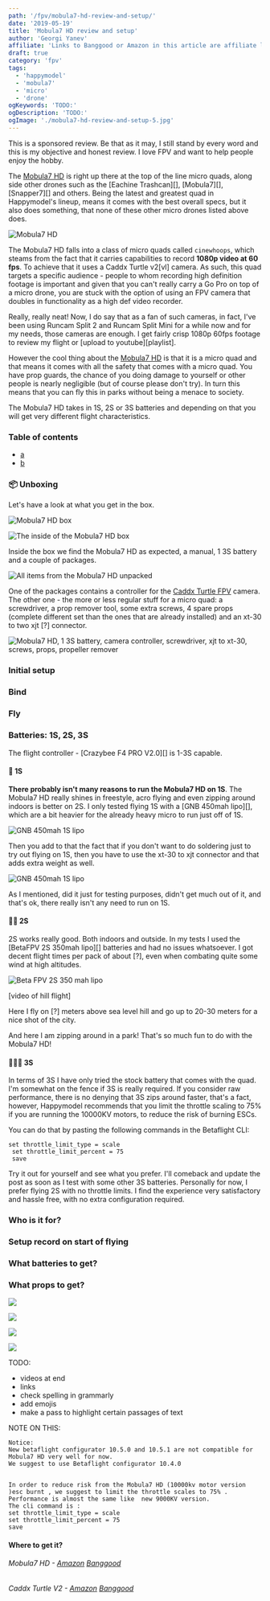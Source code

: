 ```yaml
---
path: '/fpv/mobula7-hd-review-and-setup/'
date: '2019-05-19'
title: 'Mobula7 HD review and setup'
author: 'Georgi Yanev'
affiliate: 'Links to Banggood or Amazon in this article are affiliate links and would support the blog if used to make a purchase.'
draft: true
category: 'fpv'
tags:
  - 'happymodel'
  - 'mobula7'
  - 'micro'
  - 'drone'
ogKeywords: 'TODO:'
ogDescription: 'TODO:'
ogImage: './mobula7-hd-review-and-setup-5.jpg'
---
```


<div class="article-update-notification">
This is a sponsored review. Be that as it may, I still stand by every word and this is my objective and honest review. I love FPV and want to help people enjoy the hobby.
</div>

The [Mobula7 HD][1] is right up there at the top of the line micro quads, along side other drones such as the [Eachine Trashcan][], [Mobula7][], [Snapper7][] and others. Being the latest and greatest quad in Happymodel's lineup, means it comes with the best overall specs, but it also does something, that none of these other micro drones listed above does.

![Mobula7 HD](mobula7-hd-review-and-setup-5.jpg)

The Mobula7 HD falls into a class of micro quads called `cinewhoops`, which steams from the fact that it carries capabilities to record **1080p video at 60 fps**. To achieve that it uses a Caddx Turtle v2[vl] camera. As such, this quad targets a specific audience - people to whom recording high definition footage is important and given that you can't really carry a Go Pro on top of a micro drone, you are stuck with the option of using an FPV camera that doubles in functionality as a high def video recorder.

Really, really neat! Now, I do say that as a fan of such cameras, in fact, I've been using Runcam Split 2 and Runcam Split Mini for a while now and for my needs, those cameras are enough. I get fairly crisp 1080p 60fps footage to review my flight or [upload to youtube][playlist].

However the cool thing about the [Mobula7 HD][1] is that it is a micro quad and that means it comes with all the safety that comes with a micro quad. You have prop guards, the chance of you doing damage to yourself or other people is nearly negligible (but of course please don't try). In turn this means that you can fly this in parks without being a menace to society.

The Mobula7 HD takes in 1S, 2S or 3S batteries and depending on that you will get very different flight characteristics.

### Table of contents

- [a](#a)
- [b](#b)

### 📦 Unboxing

Let's have a look at what you get in the box.

![Mobula7 HD box](mobula7-hd-review-and-setup-1.jpg)

![The inside of the Mobula7 HD box](mobula7-hd-review-and-setup-2.jpg)

Inside the box we find the Mobula7 HD as expected, a manual, 1 3S battery and a couple of packages.

![All items from the Mobula7 HD unpacked](mobula7-hd-review-and-setup-3.jpg)

One of the packages contains a controller for the [Caddx Turtle FPV][3] camera. The other one - the more or less regular stuff for a micro quad: a screwdriver, a prop remover tool, some extra screws, 4 spare props (complete different set than the ones that are already installed) and an xt-30 to two xjt [?] connector.

![Mobula7 HD, 1 3S battery, camera controller, screwdriver, xjt to xt-30, screws, props, propeller remover](mobula7-hd-review-and-setup-4.jpg)

### Initial setup

### Bind

### Fly

### Batteries: 1S, 2S, 3S

The flight controller - [Crazybee F4 PRO V2.0][] is 1-3S capable.

#### 🔋 1S

**There probably isn't many reasons to run the Mobula7 HD on 1S**. The Mobula7 HD really shines in freestyle, acro flying and even zipping around indoors is better on 2S. I only tested flying 1S with a [GNB 450mah lipo][], which are a bit heavier for the already heavy micro to run just off of 1S.

![GNB 450mah 1S lipo](mobula7-hd-review-and-setup-10.jpg)

Then you add to that the fact that if you don't want to do soldering just to try out flying on 1S, then you have to use the xt-30 to xjt connector and that adds extra weight as well.

![GNB 450mah 1S lipo](mobula7-hd-review-and-setup-11.jpg)

As I mentioned, did it just for testing purposes, didn't get much out of it, and that's ok, there really isn't any need to run on 1S.

#### 🔋🔋 2S

2S works really good. Both indoors and outside. In my tests I used the [BetaFPV 2S 350mah lipo][] batteries and had no issues whatsoever. I got decent flight times per pack of about [?], even when combating quite some wind at high altitudes.

![Beta FPV 2S 350 mah lipo](mobula7-hd-review-and-setup-12.jpg)

[video of hill flight]

Here I fly on [?] meters above sea level hill and go up to 20-30 meters for a nice shot of the city.

And here I am zipping around in a park! That's so much fun to do with the Mobula7 HD!

#### 🔋🔋🔋 3S

In terms of 3S I have only tried the stock battery that comes with the quad. I'm somewhat on the fence if 3S is really required. If you consider raw performance, there is no denying that 3S zips around faster, that's a fact, however, Happymodel recommends that you limit the throttle scaling to 75% if you are running the 10000KV motors, to reduce the risk of burning ESCs.

You can do that by pasting the following commands in the Betaflight CLI:

```
set throttle_limit_type = scale
 set throttle_limit_percent = 75
 save
```

Try it out for yourself and see what you prefer. I'll comeback and update the post as soon as I test with some other 3S batteries. Personally for now, I prefer flying 2S with no throttle limits. I find the experience very satisfactory and hassle free, with no extra configuration required.

### Who is it for?

### Setup record on start of flying

### What batteries to get?

### What props to get?

![](mobula7-hd-review-and-setup-6.jpg)

![](mobula7-hd-review-and-setup-7.jpg)

![](mobula7-hd-review-and-setup-8.jpg)

![](mobula7-hd-review-and-setup-9.jpg)

TODO:

- videos at end
- links
- check spelling in grammarly
- add emojis
- make a pass to highlight certain passages of text

NOTE ON THIS:

```
Notice:
New betaflight configurator 10.5.0 and 10.5.1 are not compatible for Mobula7 HD very well for now.
We suggest to use Betaflight configurator 10.4.0


In order to reduce risk from the Mobula7 HD (10000kv motor version )esc burnt , we suggest to limit the throttle scales to 75% .
Performance is almost the same like  new 9000KV version.
The cli command is :
set throttle_limit_type = scale
set throttle_limit_percent = 75
save
```

#### Where to get it?

###### Mobula7 HD - [Amazon][2] [Banggood][1]

###### Caddx Turtle V2 - [Amazon][4] [Banggood][3]

[0]: Linkslist
[1]: https://bit.ly/mobula7-hd
[2]: https://amzn.to/2Ee04Hx
[3]: https://bit.ly/caddx-turtle-v2
[4]: https://amzn.to/2LZJTDI
